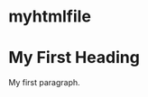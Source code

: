# myhtmlfile
<!DOCTYPE html>
<html>
<body>

<h1>My First Heading</h1>

<p>My first paragraph.</p>

</body>
</html>
